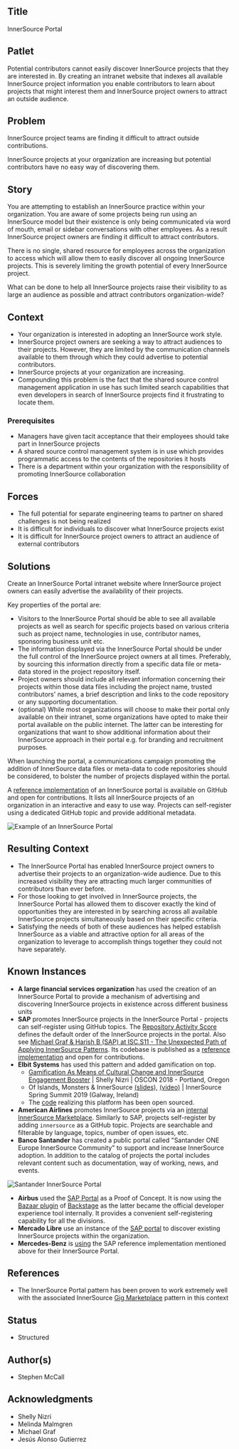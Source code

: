 ## Title

InnerSource Portal

## Patlet

Potential contributors cannot easily discover InnerSource projects that they are interested in. By creating an intranet website that indexes all available InnerSource project information you enable contributors to learn about projects that might interest them and InnerSource project owners to attract an outside audience.

## Problem

InnerSource project teams are finding it difficult to attract outside contributions.

InnerSource projects at your organization are increasing but potential contributors have no easy way of discovering them.

## Story

You are attempting to establish an InnerSource practice within your organization.  You are aware of some projects being run using an InnerSource model but their existence is only being communicated via word of mouth, email or sidebar conversations with other employees.  As a result InnerSource project owners are finding it difficult to attract contributors.  

There is no single, shared resource for employees across the organization to access which will allow them to easily discover all ongoing InnerSource projects.  This is severely limiting the growth potential of every InnerSource project.  

What can be done to help all InnerSource projects raise their visibility to as large an audience as possible and attract contributors organization-wide?

## Context

* Your organization is interested in adopting an InnerSource work style.
* InnerSource project owners are seeking a way to attract audiences to their projects. However, they are limited by the communication channels available to them through which they could advertise to potential contributors.
* InnerSource projects at your organization are increasing.
* Compounding this problem is the fact that the shared source control management application in use has such limited search capabilities that even developers in search of InnerSource projects find it frustrating to locate them.

### Prerequisites

* Managers have given tacit acceptance that their employees should take part in InnerSource projects
* A shared source control management system is in use which provides programmatic access to the contents of the repositories it hosts
* There is a department within your organization with the responsibility of promoting InnerSource collaboration

## Forces

* The full potential for separate engineering teams to partner on shared challenges is not being realized
* It is difficult for individuals to discover what InnerSource projects exist
* It is difficult for InnerSource project owners to attract an audience of external contributors

## Solutions

Create an InnerSource Portal intranet website where InnerSource project owners can easily advertise the availability of their projects.

Key properties of the portal are:

* Visitors to the InnerSource Portal should be able to see all available projects as well as search for specific projects based on various criteria such as project name, technologies in use, contributor names, sponsoring business unit etc.  
* The information displayed via the InnerSource Portal should be under the full control of the InnerSource project owners at all times.  Preferably, by sourcing this information directly from a specific data file or meta-data stored in the project repository itself.  
* Project owners should include all relevant information concerning their projects within those data files including the project name, trusted contributors' names, a brief description and links to the code repository or any supporting documentation.  
* (optional) While most organizations will choose to make their portal only available on their intranet, some organizations have opted to make their portal available on the public internet. The latter can be interesting for organizations that want to show additional information about their InnerSource approach in their portal e.g. for branding and recruitment purposes.

When launching the portal, a communications campaign promoting the addition of InnerSource data files or meta-data to code repositories should be considered, to bolster the number of projects displayed within the portal.

A [reference implementation](https://github.com/SAP/project-portal-for-innersource) of an InnerSource portal is available on GitHub and open for contributions. It lists all InnerSource projects of an organization in an interactive and easy to use way. Projects can self-register using a dedicated GitHub topic and provide additional metadata.

![Example of an InnerSource Portal](../../assets/img/portal-overview.png "Example of an InnerSource Portal")

## Resulting Context

* The InnerSource Portal has enabled InnerSource project owners to advertise their projects to an organization-wide audience.  Due to this increased visibility they are attracting much larger communities of contributors than ever before.
* For those looking to get involved in InnerSource projects, the InnerSource Portal has allowed them to discover exactly the kind of opportunities they are interested in by searching across all available InnerSource projects simultaneously based on their specific criteria.
* Satisfying the needs of both of these audiences has helped establish InnerSource as a viable and attractive option for all areas of the organization to leverage to accomplish things together they could not have separately.

## Known Instances

* **A large financial services organization** has used the creation of an InnerSource Portal to provide a mechanism of advertising and discovering InnerSource projects in existence across different business units
* **SAP** promotes InnerSource projects in the InnerSource Portal - projects can self-register using GitHub topics. The [Repository Activity Score](repository-activity-score.md) defines the default order of the InnerSource projects in the portal. Also see [Michael Graf & Harish B (SAP) at ISC.S11 - The Unexpected Path of Applying InnerSource Patterns](https://www.youtube.com/watch?v=6r9QOw9dcQo&list=PLCH-i0B0otNQZQt_QzGR9Il_kE4C6cQRy&index=6). Its codebase is published as a [reference implementation](https://github.com/SAP/project-portal-for-innersource) and open for contributions.
* **Elbit Systems** has used this pattern and added gamification on top.
  * [Gamification As Means of Cultural Change and InnerSource Engagement Booster](https://www.oreilly.com/library/view/oscon-2018-/9781492026075/video321579.html) | Shelly Nizri | OSCON 2018 - Portland, Oregon
  * Of Islands, Monsters & InnerSource [(slides)](https://docs.google.com/presentation/d/1P1OCEK9B6eSrVRUclVWY6meSI-qHOBjM_UAPNvCZamU/edit#slide=id.p15), [(video)](https://drive.google.com/file/d/1pM89uHMn0vhE3ayFJDGYcCO8R0tAXXZD/view?usp=drivesdk) | InnerSource Spring Summit 2019 (Galway, Ireland)
  * The [code](https://gitlab.com/gilda2) realizing this platform has been open sourced.
* **American Airlines** promotes InnerSource projects via an [internal InnerSource Marketplace](https://tech.aa.com/2020-10-30-innersource/). Similarly to SAP, projects self-register by adding `innersource` as a GitHub topic. Projects are searchable and filterable by language, topics, number of open issues, etc.
* **Banco Santander** has created a public portal called "Santander ONE Europe InnerSource Community" to support and increase InnerSource adoption. In addition to the catalog of projects the portal includes relevant content such as documentation, way of working, news, and events.

![Santander InnerSource Portal](../../assets/img/santander_portal.png "Banco Santander InnerSource Portal")

* **Airbus** used the [SAP Portal](https://github.com/SAP/project-portal-for-innersource) as a Proof of Concept. It is now using the [Bazaar plugin](https://github.com/backstage/backstage/blob/master/plugins/bazaar/README.md) of [Backstage](https://backstage.io) as the latter became the official developer experience tool internally. It provides a convenient self-registering capability for all the divisions.
* **Mercado Libre** use an instance of the [SAP portal](https://github.com/SAP/project-portal-for-innersource) to discover existing InnerSource projects within the organization.
* **Mercedes-Benz** is [using](https://opensource.mercedes-benz.com/news/sponsor_innersource_commonsoss) the SAP reference implementation mentioned above for their InnerSource Portal.

## References

* The InnerSource Portal pattern has been proven to work extremely well with the associated InnerSource [Gig Marketplace](./gig-marketplace.md) pattern in this context

## Status

* Structured

## Author(s)

* Stephen McCall

## Acknowledgments

* Shelly Nizri
* Melinda Malmgren
* Michael Graf
* Jesús Alonso Gutierrez
